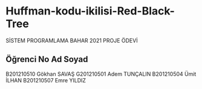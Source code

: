 # Huffman-kodu-ikilisi-Red-Black-Tree
SİSTEM PROGRAMLAMA BAHAR 2021 PROJE ÖDEVİ 


Öğrenci No          Ad Soyad
------------------------------------------
B201210510          Gökhan SAVAŞ
G201210501          Adem TUNÇALIN
B201210504          Ümit İLHAN
B201210507          Emre YILDIZ
